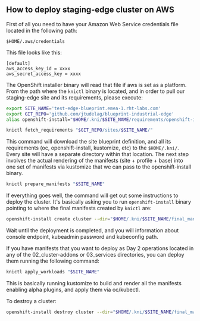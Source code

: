 ## How to deploy staging-edge cluster on AWS

First of all you need to have your Amazon Web Service credentials file located in the following path:

`$HOME/.aws/credentials`

This file looks like this:

```
[default]
aws_access_key_id = xxxx
aws_secret_access_key = xxxx
```

The OpenShift installer binary will read that file if aws is set as a platform. From the path where the `knictl` binary is located, and in order to pull our staging-edge site and its requirements, please execute:

```bash
export SITE_NAME='test-edge-blueprint.emea-1.rht-labs.com'
export GIT_REPO='github.com/jtudelag/blueprint-industrial-edge'
alias openshift-install="$HOME/.kni/$SITE_NAME/requirements/openshift-install"
```

```bash
knictl fetch_requirements "$GIT_REPO/sites/$SITE_NAME/"
```

This command will download the site blueprint definition, and all its requirements (oc, openshift-install, kustomize, etc) to the `$HOME/.kni/`. Every site will have a separate directory within that location. The next step involves the actual rendering of the manifests (site + profile + base) into one set of manifests via kustomize that we can pass to the openshift-install binary.

```bash
knictl prepare_manifests "$SITE_NAME"
```

If everything goes well, the command will get out some instructions to deploy the cluster. It's basically asking you to run `openshift-install` binary pointing to where the final manifests created by `knictl` are:

```bash
openshift-install create cluster --dir="$HOME/.kni/$SITE_NAME/final_manifests" --log-level debug
```

Wait until the deployment is completed, and you will information about console endpoint, kubeadmin password and kubeconfig path.

If you have manifests that you want to deploy as Day 2 operations located in any of the 02_cluster-addons or 03_services directories, you can deploy them running the following command:

```bash
knictl apply_workloads "$SITE_NAME"
```

This is basically running kustomize to build and render all the manifests enabling alpha plugins, and apply them via oc/kubectl.

To destroy a cluster:

```bash
openshift-install destroy cluster --dir="$HOME/.kni/$SITE_NAME/final_manifests" --log-level debug
```